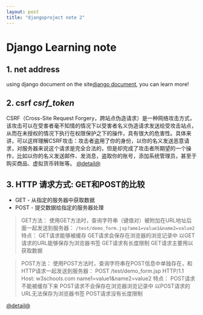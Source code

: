 ```yaml
---
layout: post
title: "djangoproject note 2"
---
```


# Django Learning note #

## 1. net address ##
using django document on the site[django document](https://docs.djangoproject.com/en/dev/intro/tutorial01/), you can learn more!

## 2. csrf *csrf_token* ##
CSRF（Cross-Site Request Forgery，跨站点伪造请求）是一种网络攻击方式，该攻击可以在受害者毫不知情的情况下以受害者名义伪造请求发送给受攻击站点，从而在未授权的情况下执行在权限保护之下的操作，具有很大的危害性。具体来讲，可以这样理解CSRF攻击：攻击者盗用了你的身份，以你的名义发送恶意请求，对服务器来说这个请求是完全合法的，但是却完成了攻击者所期望的一个操作，比如以你的名义发送邮件、发消息，盗取你的账号，添加系统管理员，甚至于购买商品、虚拟货币转账等。
 [@detail@](http://blog.csdn.net/wjtlht928/article/details/46563809)

## 3. HTTP 请求方式: GET和POST的比较 ##
- GET - 从指定的服务器中获取数据
- POST - 提交数据给指定的服务器处理


> GET方法：
使用GET方法时，查询字符串（键值对）被附加在URL地址后面一起发送到服务器：
`/test/demo_form.jsp?ame1=value1&name2=value2`
特点：
GET请求能够被缓存
GET请求会保存在浏览器的浏览记录中
以GET请求的URL能够保存为浏览器书签
GET请求有长度限制
GET请求主要用以获取数据

> POST方法：
使用POST方法时，查询字符串在POST信息中单独存在，和HTTP请求一起发送到服务器：
POST /test/demo_form.jsp HTTP/1.1
Host: w3schools.com name1=value1&name2=value2
特点：
POST请求不能被缓存下来
POST请求不会保存在浏览器浏览记录中
以POST请求的URL无法保存为浏览器书签
POST请求没有长度限制

[@detail@](https://www.cnblogs.com/igeneral/p/3641574.html )

##  ##